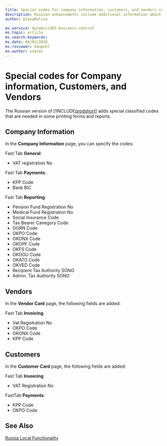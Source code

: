 ```yaml
---
title: Special codes for company information, customers, and vendors in Russia
description: Russian enhancements include additional information about your company and each customer and vendor.
author: DianaMalina

ms.service: dynamics365-business-central
ms.topic: article
ms.search.keywords:
ms.date: 04/01/2020
ms.reviewer: edupont
ms.author: soalex
---
```


# Special codes for Company information, Customers, and Vendors

The Russian version of [!INCLUDE[prodshort](../../includes/prodshort.md)] adds special classified codes that are needed in some printing forms and reports.

## Company Information

In the **Company Information** page, you can specify the codes:

Fast Tab **General**:

- VAT registration No

Fast Tab **Payments**:

- KPP Code
- Bank BIC

Fast Tab **Reporting**:

- Pension Fund Registration No
- Medical Fund Registration No
- Social Insurance Code
- Tax Bearer Canegory Code
- OGRN Code
- OKPO Code
- OKONX Code
- OKOPF Code
- OKFS Code
- OKOGU Code
- OKATO Code
- OKVED Code
- Recipient Tax Authority SONO
- Admin. Tax Authority SONO

## Vendors

In the **Vendor Card** page, the following fields are added:

Fast Tab **Invoicing**

- Vat Registration No
- OKPO Code
- OKONX Code
- KPP Code

## Customers

In the **Customer Card** page, the following fields are added:

Fast Tab **Invoicing**:

- VAT Registration No

FastTab **Payments**:

- KPP Code
- OKPO Code

## See Also

[Russia Local Functionality](russia-local-functionality.md)  
